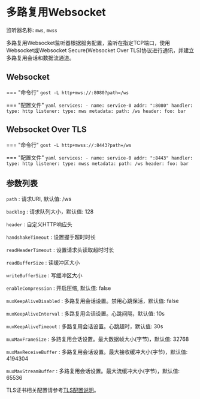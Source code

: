 # 多路复用Websocket

监听器名称: `mws`, `mwss`

多路复用Websocket监听器根据服务配置，监听在指定TCP端口，使用Websocket或Websocket Secure(Websocket Over TLS)协议进行通讯，并建立多路复用会话和数据流通道。

## Websocket

=== "命令行"
    ```
	gost -L http+mws://:8080?path=/ws
	```

=== "配置文件"
    ```yaml
	services:
	- name: service-0
	  addr: ":8080"
	  handler:
		type: http
	  listener:
		type: mws
		metadata:
		  path: /ws
		  header:
		    foo: bar
	```

## Websocket Over TLS

=== "命令行"
    ```
	gost -L http+mwss://:8443?path=/ws
	```

=== "配置文件"
    ```yaml
	services:
	- name: service-0
	  addr: ":8443"
	  handler:
		type: http
	  listener:
		type: mwss
		metadata:
		  path: /ws
		  header:
		    foo: bar
	```

## 参数列表

`path`
:    请求URI, 默认值: /ws

`backlog`
:    请求队列大小，默认值: 128

`header`
:    自定义HTTP响应头

`handshakeTimeout`
:    设置握手超时时长

`readHeaderTimeout`
:    设置请求头读取超时时长

`readBufferSize`
:    读缓冲区大小

`writeBufferSize`
:    写缓冲区大小

`enableCompression`
:    开启压缩, 默认值: false

`muxKeepAliveDisabled`
:    多路复用会话设置。禁用心跳保活，默认值: false

`muxKeepAliveInterval`
:    多路复用会话设置。心跳间隔，默认值: 10s

`muxKeepAliveTimeout`
:    多路复用会话设置。心跳超时，默认值: 30s

`muxMaxFrameSize`
:    多路复用会话设置。最大数据帧大小(字节)，默认值: 32768

`muxMaxReceiveBuffer`
:    多路复用会话设置。最大接收缓冲大小(字节)，默认值: 4194304

`muxMaxStreamBuffer`
:    多路复用会话设置。最大流缓冲大小(字节)，默认值: 65536

TLS证书相关配置请参考[TLS配置说明](/components/tls/)。
